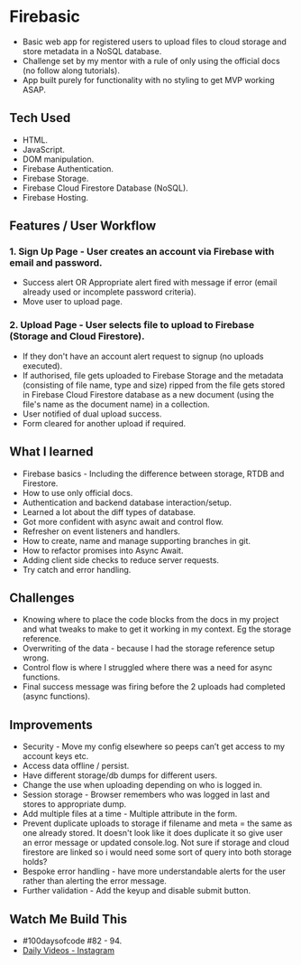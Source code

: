 # Firebasic

- Basic web app for registered users to upload files to cloud storage and store metadata in a NoSQL database.
- Challenge set by my mentor with a rule of only using the official docs (no follow along tutorials).
- App built purely for functionality with no styling to get MVP working ASAP.

## Tech Used

- HTML.
- JavaScript.
- DOM manipulation.
- Firebase Authentication.
- Firebase Storage.
- Firebase Cloud Firestore Database (NoSQL).
- Firebase Hosting.

## Features / User Workflow

### 1. Sign Up Page - User creates an account via Firebase with email and password.

- Success alert OR Appropriate alert fired with message if error (email already used or incomplete password criteria).
- Move user to upload page.

### 2. Upload Page - User selects file to upload to Firebase (Storage and Cloud Firestore).

- If they don't have an account alert request to signup (no uploads executed).
- If authorised, file gets uploaded to Firebase Storage and the metadata (consisting of file name, type and size) ripped from the file gets stored in Firebase Cloud Firestore database as a new document (using the file's name as the document name) in a collection.
- User notified of dual upload success.
- Form cleared for another upload if required.

## What I learned

- Firebase basics - Including the difference between storage, RTDB and Firestore.
- How to use only official docs.
- Authentication and backend database interaction/setup.
- Learned a lot about the diff types of database.
- Got more confident with async await and control flow.
- Refresher on event listeners and handlers.
- How to create, name and manage supporting branches in git.
- How to refactor promises into Async Await.
- Adding client side checks to reduce server requests.
- Try catch and error handling.

## Challenges

- Knowing where to place the code blocks from the docs in my project and what tweaks to make to get it working in my context. Eg the storage reference.
- Overwriting of the data - because I had the storage reference setup wrong.
- Control flow is where I struggled where there was a need for async functions.
- Final success message was firing before the 2 uploads had completed (async functions).

## Improvements

- Security - Move my config elsewhere so peeps can’t get access to my account keys etc.
- Access data offline / persist.
- Have different storage/db dumps for different users.
- Change the use when uploading depending on who is logged in.
- Session storage - Browser remembers who was logged in last and stores to appropriate dump.
- Add multiple files at a time - Multiple attribute in the form.
- Prevent duplicate uploads to storage if filename and meta = the same as one already stored. It doesn't look like it does duplicate it so give user an error message or updated console.log. Not sure if storage and cloud firestore are linked so i would need some sort of query into both storage holds?
- Bespoke error handling - have more understandable alerts for the user rather than alerting the error message.
- Further validation - Add the keyup and disable submit button.

## Watch Me Build This

- #100daysofcode #82 - 94.
- [Daily Videos - Instagram](https://www.instagram.com/samchillcott/)
